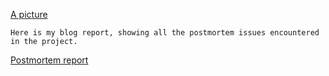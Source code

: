 [A picture](images.jpeg)

	Here is my blog report, showing all the postmortem issues encountered in the project.

[Postmortem report](report.md)


